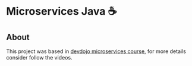 # Microservices Java :coffee:

## About
This project was based in [devdojo microservices course](https://www.youtube.com/watch?v=pKkZ3KFLPQ8), for more details consider follow the videos.
